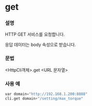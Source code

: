 # get

### 설명

HTTP GET 서비스를 요청합니다.

응답 데이터는 body 속성으로 받습니다.

### 문법

&lt;HttpCli객체&gt;.get &lt;URL 문자열&gt;

### 사용 예

```python
var domain="http://192.168.1.200:8888"
cli.get domain+"/setting/max_torque"
```




